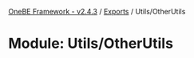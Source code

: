 [OneBE Framework - v2.4.3](../README.md) / [Exports](../modules.md) / Utils/OtherUtils

# Module: Utils/OtherUtils
